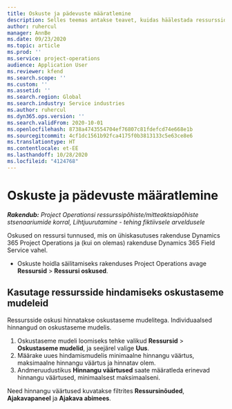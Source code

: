 ```yaml
---
title: Oskuste ja pädevuste määratlemine
description: Selles teemas antakse teavet, kuidas häälestada ressursside hindamiseks oskustaseme mudelid.
author: ruhercul
manager: AnnBe
ms.date: 09/23/2020
ms.topic: article
ms.prod: ''
ms.service: project-operations
audience: Application User
ms.reviewer: kfend
ms.search.scope: ''
ms.custom: ''
ms.assetid: ''
ms.search.region: Global
ms.search.industry: Service industries
ms.author: ruhercul
ms.dyn365.ops.version: ''
ms.search.validFrom: 2020-10-01
ms.openlocfilehash: 8738a4743554704ef76807c81fdefcd74e668e1b
ms.sourcegitcommit: 4cf1dc1561b92fca4175f0b3813133c5e63ce8e6
ms.translationtype: HT
ms.contentlocale: et-EE
ms.lasthandoff: 10/28/2020
ms.locfileid: "4124768"
---
```

# <a name="define-skills-and-proficiencies"></a>Oskuste ja pädevuste määratlemine

_**Rakendub:** Project Operationsi ressurssipõhiste/mitteaktsiapõhiste stsenaariumide korral,  Lihtjuurutamine - tehing fiktiivsele arveldusele_

Oskused on ressursi tunnused, mis on ühiskasutuses rakenduse Dynamics 365 Project Operations ja (kui on olemas) rakenduse Dynamics 365 Field Service vahel. 

- Oskuste hoidla säilitamiseks rakenduses Project Operations avage **Ressursid** \> **Ressursi oskused**. 

## <a name="use-proficiency-models-to-rate-resources"></a>Kasutage ressursside hindamiseks oskustaseme mudeleid

Ressursside oskusi hinnatakse oskustaseme mudelitega. Individuaalsed hinnangud on oskustaseme mudelis. 

1. Oskustaseme mudeli loomiseks tehke valikud **Ressursid** \> **Oskustaseme mudelid**, ja seejärel valige **Uus**.
2. Määrake uues hindamismudelis minimaalne hinnangu väärtus, maksimaalne hinnangu väärtus ja hinnatav olem.
3. Andmeruudustikus **Hinnangu väärtused** saate määratleda erinevad hinnangu väärtused, minimaalsest maksimaalseni.


Need hinnangu väärtused kuvatakse filtrites **Ressursinõuded**, **Ajakavapaneel** ja **Ajakava abimees**.
